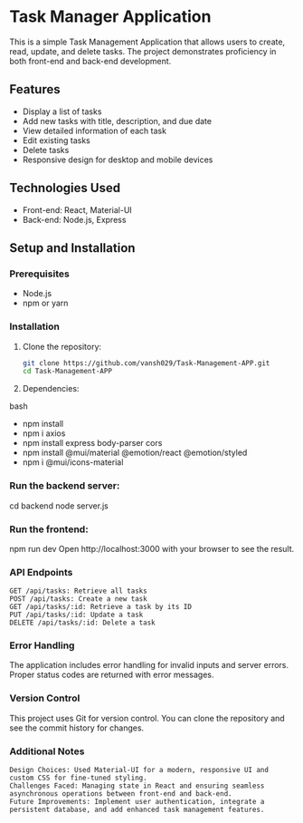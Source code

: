 # Task Manager Application

This is a simple Task Management Application that allows users to create, read, update, and delete tasks. The project demonstrates proficiency in both front-end and back-end development.

## Features
- Display a list of tasks
- Add new tasks with title, description, and due date
- View detailed information of each task
- Edit existing tasks
- Delete tasks
- Responsive design for desktop and mobile devices

## Technologies Used
- Front-end: React, Material-UI
- Back-end: Node.js, Express

## Setup and Installation

### Prerequisites
- Node.js
- npm or yarn

### Installation
1. Clone the repository:
   ```bash
   git clone https://github.com/vansh029/Task-Management-APP.git
   cd Task-Management-APP
2. Dependencies:

bash
- npm install
- npm i axios
- npm install express body-parser cors
- npm install @mui/material @emotion/react @emotion/styled
- npm i @mui/icons-material

### Run the backend server:

cd backend
node server.js

### Run the frontend:

npm run dev
Open http://localhost:3000 with your browser to see the result.

### API Endpoints

    GET /api/tasks: Retrieve all tasks
    POST /api/tasks: Create a new task
    GET /api/tasks/:id: Retrieve a task by its ID
    PUT /api/tasks/:id: Update a task
    DELETE /api/tasks/:id: Delete a task

### Error Handling
The application includes error handling for invalid inputs and server errors. Proper status codes are returned with error messages. 

### Version Control
This project uses Git for version control. You can clone the repository and see the commit history for changes.

### Additional Notes

    Design Choices: Used Material-UI for a modern, responsive UI and custom CSS for fine-tuned styling.
    Challenges Faced: Managing state in React and ensuring seamless asynchronous operations between front-end and back-end.
    Future Improvements: Implement user authentication, integrate a persistent database, and add enhanced task management features.
